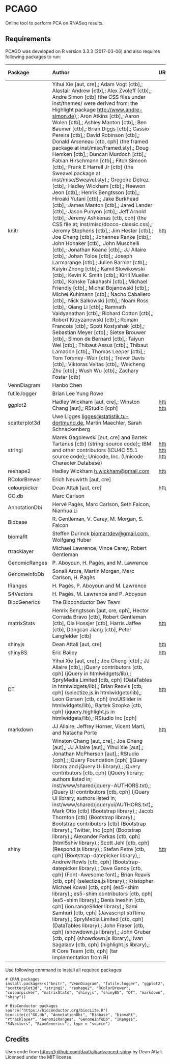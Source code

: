 PCAGO
================

Online tool to perform PCA on RNASeq results.

Requirements
------------

PCAGO was developed on R version 3.3.3 (2017-03-06) and also requires following packages to run:

| Package       | Author                                                                                                                                                                                                                                                                                                                                                                                                                                                                                                                                                                                                                                                                                                                                                                                                                                                                                                                                                                                                                                                                                                                                                                                                                                                                                                                                                                                                                                                                                                                                                                                                                                                                                                                                                                                                                                                                                                                                                                                                                                  | URL                                                                                                     | Min. version |
|:--------------|:----------------------------------------------------------------------------------------------------------------------------------------------------------------------------------------------------------------------------------------------------------------------------------------------------------------------------------------------------------------------------------------------------------------------------------------------------------------------------------------------------------------------------------------------------------------------------------------------------------------------------------------------------------------------------------------------------------------------------------------------------------------------------------------------------------------------------------------------------------------------------------------------------------------------------------------------------------------------------------------------------------------------------------------------------------------------------------------------------------------------------------------------------------------------------------------------------------------------------------------------------------------------------------------------------------------------------------------------------------------------------------------------------------------------------------------------------------------------------------------------------------------------------------------------------------------------------------------------------------------------------------------------------------------------------------------------------------------------------------------------------------------------------------------------------------------------------------------------------------------------------------------------------------------------------------------------------------------------------------------------------------------------------------------|:--------------------------------------------------------------------------------------------------------|:-------------|
| knitr         | Yihui Xie \[aut, cre\],; Adam Vogt \[ctb\],; Alastair Andrew \[ctb\],; Alex Zvoleff \[ctb\],; Andre Simon \[ctb\] (the CSS files under inst/themes/ were derived from; the Highlight package <http://www.andre-simon.de>),; Aron Atkins \[ctb\],; Aaron Wolen \[ctb\],; Ashley Manton \[ctb\],; Ben Baumer \[ctb\],; Brian Diggs \[ctb\],; Cassio Pereira \[ctb\],; David Robinson \[ctb\],; Donald Arseneau \[ctb, cph\] (the framed package at inst/misc/framed.sty),; Doug Hemken \[ctb\],; Duncan Murdoch \[ctb\],; Fabian Hirschmann \[ctb\],; Fitch Simeon \[ctb\],; Frank E Harrell Jr \[ctb\] (the Sweavel package at inst/misc/Sweavel.sty),; Gregoire Detrez \[ctb\],; Hadley Wickham \[ctb\],; Heewon Jeon \[ctb\],; Henrik Bengtsson \[ctb\],; Hiroaki Yutani \[ctb\],; Jake Burkhead \[ctb\],; James Manton \[ctb\],; Jared Lander \[ctb\],; Jason Punyon \[ctb\],; Jeff Arnold \[ctb\],; Jeremy Ashkenas \[ctb, cph\] (the CSS file at; inst/misc/docco-classic.css),; Jeremy Stephens \[ctb\],; Jim Hester \[ctb\],; Joe Cheng \[ctb\],; Johannes Ranke \[ctb\],; John Honaker \[ctb\],; John Muschelli \[ctb\],; Jonathan Keane \[ctb\],; JJ Allaire \[ctb\],; Johan Toloe \[ctb\],; Joseph Larmarange \[ctb\],; Julien Barnier \[ctb\],; Kaiyin Zhong \[ctb\],; Kamil Slowikowski \[ctb\],; Kevin K. Smith \[ctb\],; Kirill Mueller \[ctb\],; Kohske Takahashi \[ctb\],; Michael Friendly \[ctb\],; Michal Bojanowski \[ctb\],; Michel Kuhlmann \[ctb\],; Nacho Caballero \[ctb\],; Nick Salkowski \[ctb\],; Noam Ross \[ctb\],; Qiang Li \[ctb\],; Ramnath Vaidyanathan \[ctb\],; Richard Cotton \[ctb\],; Robert Krzyzanowski \[ctb\],; Romain Francois \[ctb\],; Scott Kostyshak \[ctb\],; Sebastian Meyer \[ctb\],; Sietse Brouwer \[ctb\],; Simon de Bernard \[ctb\],; Taiyun Wei \[ctb\],; Thibaut Assus \[ctb\],; Thibaut Lamadon \[ctb\],; Thomas Leeper \[ctb\],; Tom Torsney-Weir \[ctb\],; Trevor Davis \[ctb\],; Viktoras Veitas \[ctb\],; Weicheng Zhu \[ctb\],; Wush Wu \[ctb\],; Zachary Foster \[ctb\] | <http://yihui.name/knitr/>                                                                              | 1.15.1       |
| VennDiagram   | Hanbo Chen                                                                                                                                                                                                                                                                                                                                                                                                                                                                                                                                                                                                                                                                                                                                                                                                                                                                                                                                                                                                                                                                                                                                                                                                                                                                                                                                                                                                                                                                                                                                                                                                                                                                                                                                                                                                                                                                                                                                                                                                                              |                                                                                                         | 1.6.17       |
| futile.logger | Brian Lee Yung Rowe                                                                                                                                                                                                                                                                                                                                                                                                                                                                                                                                                                                                                                                                                                                                                                                                                                                                                                                                                                                                                                                                                                                                                                                                                                                                                                                                                                                                                                                                                                                                                                                                                                                                                                                                                                                                                                                                                                                                                                                                                     |                                                                                                         | 1.4.3        |
| ggplot2       | Hadley Wickham \[aut, cre\],; Winston Chang \[aut\],; RStudio \[cph\]                                                                                                                                                                                                                                                                                                                                                                                                                                                                                                                                                                                                                                                                                                                                                                                                                                                                                                                                                                                                                                                                                                                                                                                                                                                                                                                                                                                                                                                                                                                                                                                                                                                                                                                                                                                                                                                                                                                                                                   | <http://ggplot2.tidyverse.org>, <https://github.com/tidyverse/ggplot2>                                  | 2.2.1        |
| scatterplot3d | Uwe Ligges <ligges@statistik.tu-dortmund.de>, Martin Maechler, Sarah Schnackenberg                                                                                                                                                                                                                                                                                                                                                                                                                                                                                                                                                                                                                                                                                                                                                                                                                                                                                                                                                                                                                                                                                                                                                                                                                                                                                                                                                                                                                                                                                                                                                                                                                                                                                                                                                                                                                                                                                                                                                      |                                                                                                         | 0.3-38       |
| stringi       | Marek Gagolewski \[aut, cre\] and Bartek Tartanus \[ctb\] (stringi source code);; IBM and other contributors (ICU4C 55.1 source code);; Unicode, Inc. (Unicode Character Database)                                                                                                                                                                                                                                                                                                                                                                                                                                                                                                                                                                                                                                                                                                                                                                                                                                                                                                                                                                                                                                                                                                                                                                                                                                                                                                                                                                                                                                                                                                                                                                                                                                                                                                                                                                                                                                                      | <http://www.gagolewski.com/software/stringi/>; <http://site.icu-project.org/> <http://www.unicode.org/> | 1.1.3        |
| reshape2      | Hadley Wickham <h.wickham@gmail.com>                                                                                                                                                                                                                                                                                                                                                                                                                                                                                                                                                                                                                                                                                                                                                                                                                                                                                                                                                                                                                                                                                                                                                                                                                                                                                                                                                                                                                                                                                                                                                                                                                                                                                                                                                                                                                                                                                                                                                                                                    | <https://github.com/hadley/reshape>                                                                     | 1.4.2        |
| RColorBrewer  | Erich Neuwirth \[aut, cre\]                                                                                                                                                                                                                                                                                                                                                                                                                                                                                                                                                                                                                                                                                                                                                                                                                                                                                                                                                                                                                                                                                                                                                                                                                                                                                                                                                                                                                                                                                                                                                                                                                                                                                                                                                                                                                                                                                                                                                                                                             |                                                                                                         | 1.1-2        |
| colourpicker  | Dean Attali \[aut, cre\]                                                                                                                                                                                                                                                                                                                                                                                                                                                                                                                                                                                                                                                                                                                                                                                                                                                                                                                                                                                                                                                                                                                                                                                                                                                                                                                                                                                                                                                                                                                                                                                                                                                                                                                                                                                                                                                                                                                                                                                                                | <https://github.com/daattali/colourpicker>                                                              | 0.3          |
| GO.db         | Marc Carlson                                                                                                                                                                                                                                                                                                                                                                                                                                                                                                                                                                                                                                                                                                                                                                                                                                                                                                                                                                                                                                                                                                                                                                                                                                                                                                                                                                                                                                                                                                                                                                                                                                                                                                                                                                                                                                                                                                                                                                                                                            |                                                                                                         | 3.4.0        |
| AnnotationDbi | Hervé Pagès, Marc Carlson, Seth Falcon, Nianhua Li                                                                                                                                                                                                                                                                                                                                                                                                                                                                                                                                                                                                                                                                                                                                                                                                                                                                                                                                                                                                                                                                                                                                                                                                                                                                                                                                                                                                                                                                                                                                                                                                                                                                                                                                                                                                                                                                                                                                                                                      |                                                                                                         | 1.36.2       |
| Biobase       | R. Gentleman, V. Carey, M. Morgan, S. Falcon                                                                                                                                                                                                                                                                                                                                                                                                                                                                                                                                                                                                                                                                                                                                                                                                                                                                                                                                                                                                                                                                                                                                                                                                                                                                                                                                                                                                                                                                                                                                                                                                                                                                                                                                                                                                                                                                                                                                                                                            |                                                                                                         | 2.34.0       |
| biomaRt       | Steffen Durinck <biomartdev@gmail.com>, Wolfgang Huber                                                                                                                                                                                                                                                                                                                                                                                                                                                                                                                                                                                                                                                                                                                                                                                                                                                                                                                                                                                                                                                                                                                                                                                                                                                                                                                                                                                                                                                                                                                                                                                                                                                                                                                                                                                                                                                                                                                                                                                  |                                                                                                         | 2.30.0       |
| rtracklayer   | Michael Lawrence, Vince Carey, Robert Gentleman                                                                                                                                                                                                                                                                                                                                                                                                                                                                                                                                                                                                                                                                                                                                                                                                                                                                                                                                                                                                                                                                                                                                                                                                                                                                                                                                                                                                                                                                                                                                                                                                                                                                                                                                                                                                                                                                                                                                                                                         |                                                                                                         | 1.34.2       |
| GenomicRanges | P. Aboyoun, H. Pagès, and M. Lawrence                                                                                                                                                                                                                                                                                                                                                                                                                                                                                                                                                                                                                                                                                                                                                                                                                                                                                                                                                                                                                                                                                                                                                                                                                                                                                                                                                                                                                                                                                                                                                                                                                                                                                                                                                                                                                                                                                                                                                                                                   |                                                                                                         | 1.26.4       |
| GenomeInfoDb  | Sonali Arora, Martin Morgan, Marc Carlson, H. Pagès                                                                                                                                                                                                                                                                                                                                                                                                                                                                                                                                                                                                                                                                                                                                                                                                                                                                                                                                                                                                                                                                                                                                                                                                                                                                                                                                                                                                                                                                                                                                                                                                                                                                                                                                                                                                                                                                                                                                                                                     |                                                                                                         | 1.10.3       |
| IRanges       | H. Pagès, P. Aboyoun and M. Lawrence                                                                                                                                                                                                                                                                                                                                                                                                                                                                                                                                                                                                                                                                                                                                                                                                                                                                                                                                                                                                                                                                                                                                                                                                                                                                                                                                                                                                                                                                                                                                                                                                                                                                                                                                                                                                                                                                                                                                                                                                    |                                                                                                         | 2.8.2        |
| S4Vectors     | H. Pagès, M. Lawrence and P. Aboyoun                                                                                                                                                                                                                                                                                                                                                                                                                                                                                                                                                                                                                                                                                                                                                                                                                                                                                                                                                                                                                                                                                                                                                                                                                                                                                                                                                                                                                                                                                                                                                                                                                                                                                                                                                                                                                                                                                                                                                                                                    |                                                                                                         | 0.12.2       |
| BiocGenerics  | The Bioconductor Dev Team                                                                                                                                                                                                                                                                                                                                                                                                                                                                                                                                                                                                                                                                                                                                                                                                                                                                                                                                                                                                                                                                                                                                                                                                                                                                                                                                                                                                                                                                                                                                                                                                                                                                                                                                                                                                                                                                                                                                                                                                               |                                                                                                         | 0.20.0       |
| matrixStats   | Henrik Bengtsson \[aut, cre, cph\], Hector Corrada Bravo \[ctb\], Robert Gentleman \[ctb\], Ola Hossjer \[ctb\], Harris Jaffee \[ctb\], Dongcan Jiang \[ctb\], Peter Langfelder \[ctb\]                                                                                                                                                                                                                                                                                                                                                                                                                                                                                                                                                                                                                                                                                                                                                                                                                                                                                                                                                                                                                                                                                                                                                                                                                                                                                                                                                                                                                                                                                                                                                                                                                                                                                                                                                                                                                                                 | <https://github.com/HenrikBengtsson/matrixStats>                                                        | 0.51.0       |
| shinyjs       | Dean Attali \[aut, cre\]                                                                                                                                                                                                                                                                                                                                                                                                                                                                                                                                                                                                                                                                                                                                                                                                                                                                                                                                                                                                                                                                                                                                                                                                                                                                                                                                                                                                                                                                                                                                                                                                                                                                                                                                                                                                                                                                                                                                                                                                                | <http://deanattali.com/shinyjs>                                                                         | 0.9          |
| shinyBS       | Eric Bailey                                                                                                                                                                                                                                                                                                                                                                                                                                                                                                                                                                                                                                                                                                                                                                                                                                                                                                                                                                                                                                                                                                                                                                                                                                                                                                                                                                                                                                                                                                                                                                                                                                                                                                                                                                                                                                                                                                                                                                                                                             | <https://ebailey78.github.io/shinyBS>                                                                   | 0.61         |
| DT            | Yihui Xie \[aut, cre\],; Joe Cheng \[ctb\],; JJ Allaire \[ctb\],; jQuery contributors \[ctb, cph\] (jQuery in htmlwidgets/lib),; SpryMedia Limited \[ctb, cph\] (DataTables in htmlwidgets/lib),; Brian Reavis \[ctb, cph\] (selectize.js in htmlwidgets/lib),; Leon Gersen \[ctb, cph\] (noUiSlider in htmlwidgets/lib),; Bartek Szopka \[ctb, cph\] (jquery.highlight.js in htmlwidgets/lib),; RStudio Inc \[cph\]                                                                                                                                                                                                                                                                                                                                                                                                                                                                                                                                                                                                                                                                                                                                                                                                                                                                                                                                                                                                                                                                                                                                                                                                                                                                                                                                                                                                                                                                                                                                                                                                                    | <http://rstudio.github.io/DT>                                                                           | 0.2          |
| markdown      | JJ Allaire, Jeffrey Horner, Vicent Marti, and Natacha Porte                                                                                                                                                                                                                                                                                                                                                                                                                                                                                                                                                                                                                                                                                                                                                                                                                                                                                                                                                                                                                                                                                                                                                                                                                                                                                                                                                                                                                                                                                                                                                                                                                                                                                                                                                                                                                                                                                                                                                                             | <https://github.com/rstudio/markdown>                                                                   | 0.7.7        |
| shiny         | Winston Chang \[aut, cre\],; Joe Cheng \[aut\],; JJ Allaire \[aut\],; Yihui Xie \[aut\],; Jonathan McPherson \[aut\],; RStudio \[cph\],; jQuery Foundation \[cph\] (jQuery library and jQuery UI library),; jQuery contributors \[ctb, cph\] (jQuery library; authors listed in; inst/www/shared/jquery-AUTHORS.txt),; jQuery UI contributors \[ctb, cph\] (jQuery UI library; authors listed in; inst/www/shared/jqueryui/AUTHORS.txt),; Mark Otto \[ctb\] (Bootstrap library),; Jacob Thornton \[ctb\] (Bootstrap library),; Bootstrap contributors \[ctb\] (Bootstrap library),; Twitter, Inc \[cph\] (Bootstrap library),; Alexander Farkas \[ctb, cph\] (html5shiv library),; Scott Jehl \[ctb, cph\] (Respond.js library),; Stefan Petre \[ctb, cph\] (Bootstrap-datepicker library),; Andrew Rowls \[ctb, cph\] (Bootstrap-datepicker library),; Dave Gandy \[ctb, cph\] (Font-Awesome font),; Brian Reavis \[ctb, cph\] (selectize.js library),; Kristopher Michael Kowal \[ctb, cph\] (es5-shim library),; es5-shim contributors \[ctb, cph\] (es5-shim library),; Denis Ineshin \[ctb, cph\] (ion.rangeSlider library),; Sami Samhuri \[ctb, cph\] (Javascript strftime library),; SpryMedia Limited \[ctb, cph\] (DataTables library),; John Fraser \[ctb, cph\] (showdown.js library),; John Gruber \[ctb, cph\] (showdown.js library),; Ivan Sagalaev \[ctb, cph\] (highlight.js library),; R Core Team \[ctb, cph\] (tar implementation from R)                                                                                                                                                                                                                                                                                                                                                                                                                                                                                                                                                                           | <http://shiny.rstudio.com>                                                                              | 1.0.0        |

Use following command to install all required packages:

    # CRAN packages
    install.packages(c("knitr", "VennDiagram", "futile.logger", "ggplot2", "scatterplot3d", "stringi", "reshape2", "RColorBrewer", "colourpicker", "matrixStats", "shinyjs", "shinyBS", "DT", "markdown", "shiny"))

    # BioConductor packages
    source("https://bioconductor.org/biocLite.R")
    biocLite(c("GO.db", "AnnotationDbi", "Biobase", "biomaRt", "rtracklayer", "GenomicRanges", "GenomeInfoDb", "IRanges", "S4Vectors", "BiocGenerics"), type = "source")

Credits
-------

Uses code from <https://github.com/daattali/advanced-shiny> by Dean Attali. Licensed under the MIT license.
